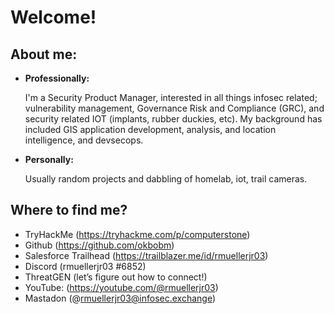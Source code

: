 # Welcome!

## About me:
- **Professionally:**
    
    I'm a Security Product Manager, interested in all things infosec related; vulnerability management, Governance Risk and Compliance (GRC), and security related IOT (implants, rubber duckies, etc). My background has included GIS application development, analysis, and location intelligence, and devsecops. 

    

- **Personally:**
   
    Usually random projects and dabbling of homelab, iot, trail cameras.

## Where to find me?

- TryHackMe (https://tryhackme.com/p/computerstone) 
- Github (https://github.com/okbobm)
- Salesforce Trailhead (https://trailblazer.me/id/rmuellerjr03)
- Discord (rmuellerjr03 #6852)
- ThreatGEN (let’s figure out how to connect!)
- YouTube: (https://youtube.com/@rmuellerjr03)
- Mastadon (@rmuellerjr03@infosec.exchange) 
